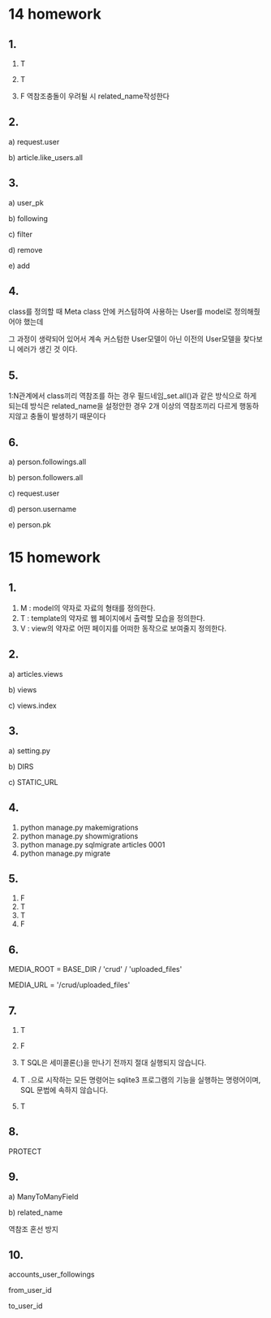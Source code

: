 # 14 homework



## 1.

1. T

2. T

3. F 역참조충돌이 우려될 시 related_name작성한다

   

## 2.

a) request.user

b) article.like_users.all



## 3.

a) user_pk

b) following

c) filter

d) remove

e) add



## 4.

class를 정의할 때 Meta class 안에 커스텀하여 사용하는 User를 model로 정의해줬어야 했는데

그 과정이 생략되어 있어서 계속 커스텀한 User모델이 아닌 이전의 User모델을 찾다보니 에러가 생긴 것 이다.



## 5.

 1:N관계에서 class끼리 역참조를 하는 경우 필드네임_set.all()과 같은 방식으로 하게 되는데 방식은 related_name을 설정안한 경우 2개 이상의 역참조끼리 다르게 행동하지않고 충돌이 발생하기 때문이다



## 6.

a) person.followings.all

b) person.followers.all

c) request.user

d) person.username

e) person.pk





# 15 homework



## 1.

1. M : model의 약자로 자료의 형태를 정의한다.
2. T : template의 약자로 웹 페이지에서 출력할 모습을 정의한다.
3. V : view의 약자로 어떤 페이지를 어떠한 동작으로 보여줄지 정의한다.



## 2.

a) articles.views

b) views

c) views.index



## 3.

a) setting.py

b) DIRS

c) STATIC_URL



## 4.

1. python manage.py makemigrations
2. python manage.py showmigrations
3. python manage.py sqlmigrate articles 0001
4. python manage.py migrate



## 5.

1. F
2. T
3. T
4. F



## 6.

MEDIA_ROOT = BASE_DIR / 'crud' / 'uploaded_files'

MEDIA_URL = '/crud/uploaded_files'



## 7. 

1. T

2. F

3. T  SQL은 세미콜론(;)을 만나기 전까지 절대 실행되지 않습니다.

4. T  `.`으로 시작하는 모든 명령어는 sqlite3 프로그램의 기능을 실행하는 명령어이며, SQL 문법에 속하지 않습니다.

5. T



## 8.

PROTECT



## 9.

a) ManyToManyField

b) related_name 

역참조 혼선 방지



## 10.

accounts_user_followings

from_user_id

to_user_id

